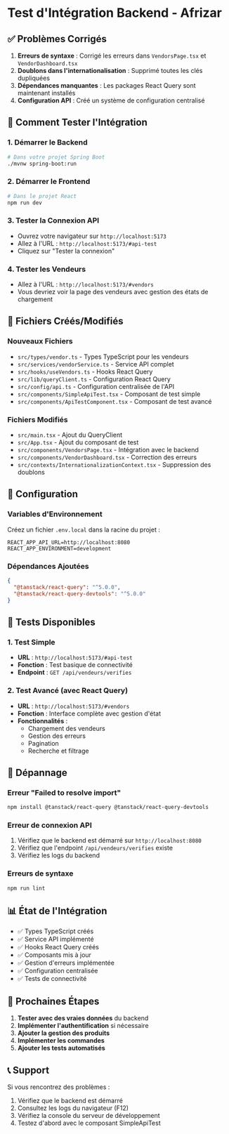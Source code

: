 # Test d'Intégration Backend - Afrizar

## ✅ Problèmes Corrigés

1. **Erreurs de syntaxe** : Corrigé les erreurs dans `VendorsPage.tsx` et `VendorDashboard.tsx`
2. **Doublons dans l'internationalisation** : Supprimé toutes les clés dupliquées
3. **Dépendances manquantes** : Les packages React Query sont maintenant installés
4. **Configuration API** : Créé un système de configuration centralisé

## 🚀 Comment Tester l'Intégration

### 1. Démarrer le Backend
```bash
# Dans votre projet Spring Boot
./mvnw spring-boot:run
```

### 2. Démarrer le Frontend
```bash
# Dans le projet React
npm run dev
```

### 3. Tester la Connexion API
- Ouvrez votre navigateur sur `http://localhost:5173`
- Allez à l'URL : `http://localhost:5173/#api-test`
- Cliquez sur "Tester la connexion"

### 4. Tester les Vendeurs
- Allez à l'URL : `http://localhost:5173/#vendors`
- Vous devriez voir la page des vendeurs avec gestion des états de chargement

## 📁 Fichiers Créés/Modifiés

### Nouveaux Fichiers
- `src/types/vendor.ts` - Types TypeScript pour les vendeurs
- `src/services/vendorService.ts` - Service API complet
- `src/hooks/useVendors.ts` - Hooks React Query
- `src/lib/queryClient.ts` - Configuration React Query
- `src/config/api.ts` - Configuration centralisée de l'API
- `src/components/SimpleApiTest.tsx` - Composant de test simple
- `src/components/ApiTestComponent.tsx` - Composant de test avancé

### Fichiers Modifiés
- `src/main.tsx` - Ajout du QueryClient
- `src/App.tsx` - Ajout du composant de test
- `src/components/VendorsPage.tsx` - Intégration avec le backend
- `src/components/VendorDashboard.tsx` - Correction des erreurs
- `src/contexts/InternationalizationContext.tsx` - Suppression des doublons

## 🔧 Configuration

### Variables d'Environnement
Créez un fichier `.env.local` dans la racine du projet :
```env
REACT_APP_API_URL=http://localhost:8080
REACT_APP_ENVIRONMENT=development
```

### Dépendances Ajoutées
```json
{
  "@tanstack/react-query": "^5.0.0",
  "@tanstack/react-query-devtools": "^5.0.0"
}
```

## 🧪 Tests Disponibles

### 1. Test Simple
- **URL** : `http://localhost:5173/#api-test`
- **Fonction** : Test basique de connectivité
- **Endpoint** : `GET /api/vendeurs/verifies`

### 2. Test Avancé (avec React Query)
- **URL** : `http://localhost:5173/#vendors`
- **Fonction** : Interface complète avec gestion d'état
- **Fonctionnalités** :
  - Chargement des vendeurs
  - Gestion des erreurs
  - Pagination
  - Recherche et filtrage

## 🐛 Dépannage

### Erreur "Failed to resolve import"
```bash
npm install @tanstack/react-query @tanstack/react-query-devtools
```

### Erreur de connexion API
1. Vérifiez que le backend est démarré sur `http://localhost:8080`
2. Vérifiez que l'endpoint `/api/vendeurs/verifies` existe
3. Vérifiez les logs du backend

### Erreurs de syntaxe
```bash
npm run lint
```

## 📊 État de l'Intégration

- ✅ Types TypeScript créés
- ✅ Service API implémenté
- ✅ Hooks React Query créés
- ✅ Composants mis à jour
- ✅ Gestion d'erreurs implémentée
- ✅ Configuration centralisée
- ✅ Tests de connectivité

## 🔄 Prochaines Étapes

1. **Tester avec des vraies données** du backend
2. **Implémenter l'authentification** si nécessaire
3. **Ajouter la gestion des produits**
4. **Implémenter les commandes**
5. **Ajouter les tests automatisés**

## 📞 Support

Si vous rencontrez des problèmes :
1. Vérifiez que le backend est démarré
2. Consultez les logs du navigateur (F12)
3. Vérifiez la console du serveur de développement
4. Testez d'abord avec le composant SimpleApiTest

